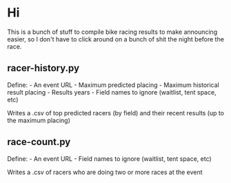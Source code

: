 # Hi

This is a bunch of stuff to compile bike racing results to make announcing easier, so I don't have to click around on a bunch of shit the night before the race.

## racer-history.py

Define:
	- An event URL
	- Maximum predicted placing
	- Maximum historical result placing
	- Results years
	- Field names to ignore (waitlist, tent space, etc)

Writes a .csv of top predicted racers (by field) and their recent results (up to the maximum placing)

## race-count.py

Define:
	- An event URL
	- Field names to ignore (waitlist, tent space, etc)

Writes a .csv of racers who are doing two or more races at the event